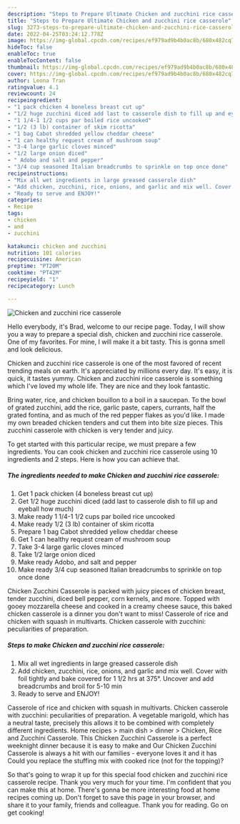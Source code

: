 ```yaml
---
description: "Steps to Prepare Ultimate Chicken and zucchini rice casserole"
title: "Steps to Prepare Ultimate Chicken and zucchini rice casserole"
slug: 3273-steps-to-prepare-ultimate-chicken-and-zucchini-rice-casserole
date: 2022-04-25T03:24:12.778Z
image: https://img-global.cpcdn.com/recipes/ef979ad9b4b0ac8b/680x482cq70/chicken-and-zucchini-rice-casserole-recipe-main-photo.jpg
hideToc: false
enableToc: true
enableTocContent: false
thumbnail: https://img-global.cpcdn.com/recipes/ef979ad9b4b0ac8b/680x482cq70/chicken-and-zucchini-rice-casserole-recipe-main-photo.jpg
cover: https://img-global.cpcdn.com/recipes/ef979ad9b4b0ac8b/680x482cq70/chicken-and-zucchini-rice-casserole-recipe-main-photo.jpg
author: Leona Tran
ratingvalue: 4.1
reviewcount: 24
recipeingredient:
- "1 pack chicken 4 boneless breast cut up"
- "1/2 huge zucchini diced add last to casserole dish to fill up and eyeball how much"
- "1 1/4-1 1/2 cups par boiled rice uncooked"
- "1/2 (3 lb) container of skim ricotta"
- "1 bag Cabot shredded yellow cheddar cheese"
- "1 can healthy request cream of mushroom soup"
- "3-4 large garlic cloves minced"
- "1/2 large onion diced"
- " Adobo and salt and pepper"
- "3/4 cup seasoned Italian breadcrumbs to sprinkle on top once done"
recipeinstructions:
- "Mix all wet ingredients in large greased casserole dish"
- "Add chicken, zucchini, rice, onions, and garlic and mix well. Cover with foil tightly and bake covered for 1 1/2 hrs at 375°. Uncover and add breadcrumbs and broil for 5-10 min"
- "Ready to serve and ENJOY!"
categories:
- Recipe
tags:
- chicken
- and
- zucchini

katakunci: chicken and zucchini 
nutrition: 101 calories
recipecuisine: American
preptime: "PT20M"
cooktime: "PT42M"
recipeyield: "1"
recipecategory: Lunch

---
```



![Chicken and zucchini rice casserole](https://img-global.cpcdn.com/recipes/ef979ad9b4b0ac8b/680x482cq70/chicken-and-zucchini-rice-casserole-recipe-main-photo.jpg)

Hello everybody, it's Brad, welcome to our recipe page. Today, I will show you a way to prepare a special dish, chicken and zucchini rice casserole. One of my favorites. For mine, I will make it a bit tasty. This is gonna smell and look delicious.

Chicken and zucchini rice casserole is one of the most favored of recent trending meals on earth. It's appreciated by millions every day. It's easy, it is quick, it tastes yummy. Chicken and zucchini rice casserole is something which I've loved my whole life. They are nice and they look fantastic.

Bring water, rice, and chicken bouillon to a boil in a saucepan. To the bowl of grated zucchini, add the rice, garlic paste, capers, currants, half the grated fontina, and as much of the red pepper flakes as you&#39;d like. I made my own breaded chicken tenders and cut them into bite size pieces. This zucchini casserole with chicken is very tender and juicy.


To get started with this particular recipe, we must prepare a few ingredients. You can cook chicken and zucchini rice casserole using 10 ingredients and 2 steps. Here is how you can achieve that.

<!--inarticleads1-->

##### The ingredients needed to make Chicken and zucchini rice casserole:

1. Get 1 pack chicken (4 boneless breast cut up)
1. Get 1/2 huge zucchini diced (add last to casserole dish to fill up and eyeball how much)
1. Make ready 1 1/4-1 1/2 cups par boiled rice uncooked
1. Make ready 1/2 (3 lb) container of skim ricotta
1. Prepare 1 bag Cabot shredded yellow cheddar cheese
1. Get 1 can healthy request cream of mushroom soup
1. Take 3-4 large garlic cloves minced
1. Take 1/2 large onion diced
1. Make ready  Adobo, and salt and pepper
1. Make ready 3/4 cup seasoned Italian breadcrumbs to sprinkle on top once done


Chicken Zucchini Casserole is packed with juicy pieces of chicken breast, tender zucchini, diced bell pepper, corn kernels, and more. Topped with gooey mozzarella cheese and cooked in a creamy cheese sauce, this baked chicken casserole is a dinner you don&#39;t want to miss! Casserole of rice and chicken with squash in multivarts. Chicken casserole with zucchini: peculiarities of preparation. 

<!--inarticleads2-->

##### Steps to make Chicken and zucchini rice casserole:

1. Mix all wet ingredients in large greased casserole dish
1. Add chicken, zucchini, rice, onions, and garlic and mix well. Cover with foil tightly and bake covered for 1 1/2 hrs at 375°. Uncover and add breadcrumbs and broil for 5-10 min
1. Ready to serve and ENJOY!

Casserole of rice and chicken with squash in multivarts. Chicken casserole with zucchini: peculiarities of preparation. A vegetable marigold, which has a neutral taste, precisely this allows it to be combined with completely different ingredients. Home recipes &gt; main dish &gt; dinner &gt; Chicken, Rice and Zucchini Casserole. This Chicken Zucchini Casserole is a perfect weeknight dinner because it is easy to make and Our Chicken Zucchini Casserole is always a hit with our families - everyone loves it and it has Could you replace the stuffing mix with cooked rice (not for the topping)? 

So that's going to wrap it up for this special food chicken and zucchini rice casserole recipe. Thank you very much for your time. I'm confident that you can make this at home. There's gonna be more interesting food at home recipes coming up. Don't forget to save this page in your browser, and share it to your family, friends and colleague. Thank you for reading. Go on get cooking!
